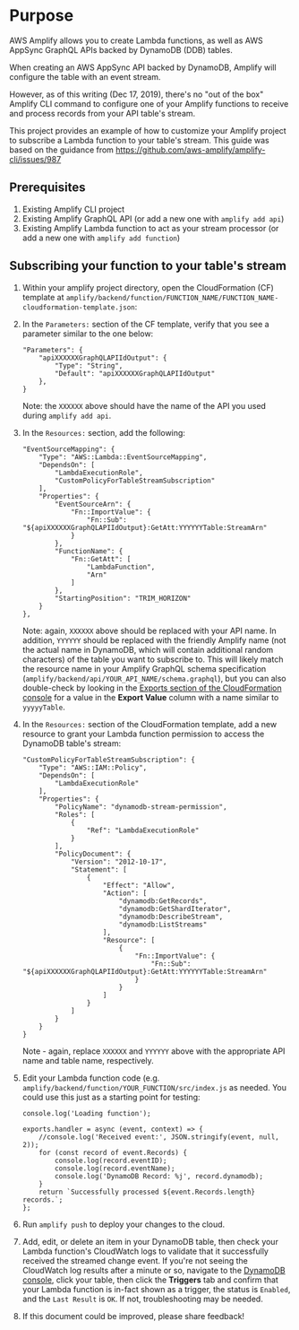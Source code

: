 # Purpose

AWS Amplify allows you to create Lambda functions, as well as AWS AppSync GraphQL APIs backed by DynamoDB (DDB) tables. 

When creating an AWS AppSync API backed by DynamoDB, Amplify will configure the table with an event stream. 

However, as of this writing (Dec 17, 2019), there's no "out of the box" Amplify CLI command to configure one of your Amplify functions to receive and process records from your API table's stream.

This project provides an example of how to customize your Amplify project to subscribe a Lambda function to your table's stream. This guide was based on the guidance from https://github.com/aws-amplify/amplify-cli/issues/987

## Prerequisites

1. Existing Amplify CLI project
2. Existing Amplify GraphQL API (or add a new one with `amplify add api`)
3. Existing Amplify Lambda function to act as your stream processor (or add a new one with `amplify add function`)

## Subscribing your function to your table's stream

1. Within your amplify project directory, open the CloudFormation (CF) template at `amplify/backend/function/FUNCTION_NAME/FUNCTION_NAME-cloudformation-template.json`:

2. In the `Parameters:` section of the CF template, verify that you see a parameter similar to the one below: 
  
	```
	"Parameters": {
		"apiXXXXXXGraphQLAPIIdOutput": {
			"Type": "String",
			"Default": "apiXXXXXXGraphQLAPIIdOutput"
		},
	}
	```

	Note: the `XXXXXX` above should have the name of the API you used during `amplify add api`.

2. In the `Resources:` section, add the following: 

	```
	"EventSourceMapping": {
		"Type": "AWS::Lambda::EventSourceMapping",
		"DependsOn": [
			"LambdaExecutionRole",
			"CustomPolicyForTableStreamSubscription"
		],
		"Properties": {
			"EventSourceArn": {
				"Fn::ImportValue": {
					"Fn::Sub": "${apiXXXXXXGraphQLAPIIdOutput}:GetAtt:YYYYYYTable:StreamArn"
				}
			},
			"FunctionName": {
				"Fn::GetAtt": [
					"LambdaFunction",
					"Arn"
				]
			},
			"StartingPosition": "TRIM_HORIZON"
		}
	},
	```

	Note: again, `XXXXXX` above should be replaced with your API name. In addition, `YYYYYY` should be replaced with the friendly Amplify name (not the actual name in DynamoDB, which will contain additional random characters) of the table you want to subscribe to. This will likely match the resource name in your Amplify GraphQL schema specification (`amplify/backend/api/YOUR_API_NAME/schema.graphql`), but you can also double-check by looking in the [Exports section of the CloudFormation console](https://console.aws.amazon.com/cloudformation/home?#/exports) for a value in the **Export Value** column with a name similar to `yyyyyTable`.

3. In the `Resources:` section of the CloudFormation template, add a new resource to grant your Lambda function permission to access the DynamoDB table's stream: 

	```
	"CustomPolicyForTableStreamSubscription": {
		"Type": "AWS::IAM::Policy",
		"DependsOn": [
			"LambdaExecutionRole"
		],
		"Properties": {
			"PolicyName": "dynamodb-stream-permission",
			"Roles": [
				{
					"Ref": "LambdaExecutionRole"
				}
			],
			"PolicyDocument": {
				"Version": "2012-10-17",
				"Statement": [
					{
						"Effect": "Allow",
						"Action": [
							"dynamodb:GetRecords",
							"dynamodb:GetShardIterator",
							"dynamodb:DescribeStream",
							"dynamodb:ListStreams"
						],
						"Resource": [
							{
								"Fn::ImportValue": {
									"Fn::Sub": "${apiXXXXXXGraphQLAPIIdOutput}:GetAtt:YYYYYYTable:StreamArn"
								}
							}
						]
					}
				]
			}
		}
	}
	```

	Note - again, replace `XXXXXX` and `YYYYYY` above with the appropriate API name and table name, respectively. 
	
4. Edit your Lambda function code (e.g. `amplify/backend/function/YOUR_FUNCTION/src/index.js` as needed. You could use this just as a starting point for testing: 

	```
	console.log('Loading function');

	exports.handler = async (event, context) => {
		//console.log('Received event:', JSON.stringify(event, null, 2));
		for (const record of event.Records) {
			console.log(record.eventID);
			console.log(record.eventName);
			console.log('DynamoDB Record: %j', record.dynamodb);
		}
		return `Successfully processed ${event.Records.length} records.`;
	};
	```

5. Run `amplify push` to deploy your changes to the cloud. 

6. Add, edit, or delete an item in your DynamoDB table, then check your Lambda function's CloudWatch logs to validate that it successfully received the streamed change event. If you're not seeing the CloudWatch log results after a minute or so, navigate to the [DynamoDB console](https://console.aws.amazon.com/dynamodb/home), click your table, then click the **Triggers** tab and confirm that your Lambda function is in-fact shown as a trigger, the status is `Enabled`, and the `Last Result` is `OK`. If not, troubleshooting may be needed.

7. If this document could be improved, please share feedback!
